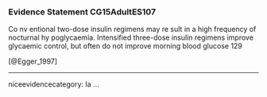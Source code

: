 ### Evidence Statement CG15AdultES107
Co nv entional two-dose insulin regimens may re sult in a high frequency of nocturnal hy poglycaemia. Intensified three-dose insulin regimens improve glycaemic control, but often do not improve morning blood glucose 129

[@Egger_1997]

---
niceevidencecategory: Ia
...



